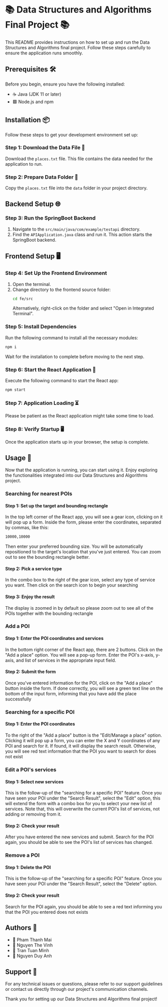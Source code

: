 
# 📚 Data Structures and Algorithms Final Project 📚

This README provides instructions on how to set up and run the Data Structures and Algorithms final project. Follow these steps carefully to ensure the application runs smoothly.

## Prerequisites 🛠️

Before you begin, ensure you have the following installed:
- ☕ Java (JDK 11 or later)
- 🟩 Node.js and npm

## Installation 📦

Follow these steps to get your development environment set up:

### Step 1: Download the Data File 📄

Download the `places.txt` file. This file contains the data needed for the application to run.

### Step 2: Prepare Data Folder 📂

Copy the `places.txt` file into the `data` folder in your project directory.

## Backend Setup 🌐

### Step 3: Run the SpringBoot Backend

1. Navigate to the `src/main/java/com/example/testapi` directory.
2. Find the `APIApplication.java` class and run it. This action starts the SpringBoot backend.

## Frontend Setup 🖥️

### Step 4: Set Up the Frontend Environment

1. Open the terminal.
2. Change directory to the frontend source folder:
   ```bash
   cd fe/src
   ```
   Alternatively, right-click on the folder and select "Open in Integrated Terminal".

### Step 5: Install Dependencies

Run the following command to install all the necessary modules:
```bash
npm i
```
Wait for the installation to complete before moving to the next step.

### Step 6: Start the React Application 🚀

Execute the following command to start the React app:
```bash
npm start
```

### Step 7: Application Loading ⏳

Please be patient as the React application might take some time to load.

### Step 8: Verify Startup 🖥️

Once the application starts up in your browser, the setup is complete.

## Usage 🎯

Now that the application is running, you can start using it. Enjoy exploring the functionalities integrated into our Data Structures and Algorithms project.

### Searching for nearest POIs 
#### Step 1: Set up the target and bounding rectangle
In the top left corner of the React app, you will see a gear icon, clicking on it will pop up a form. Inside the form, please enter the coordinates, separated by commas, like this:
```bash
10000,10000
```
Then enter your preferred bounding size. You will be automatically repositioned to the target's location that you've just entered. You can zoom out to see the bounding rectangle better.

#### Step 2: Pick a service type
In the combo box to the right of the gear icon, select any type of service you want. Then click on the search icon to begin your searching

#### Step 3: Enjoy the result
The display is zoomed in by default so please zoom out to see all of the POIs together with the bounding rectangle

### Add a POI
#### Step 1: Enter the POI coordinates and services
In the bottom right corner of the React app, there are 2 buttons. Click on the "Add a place" option. You will see a pop-up form. Enter the POI's x-axis, y-axis, and list of services in the appropriate input field.

#### Step 2: Submit the form
Once you've entered information for the POI, click on the "Add a place" button inside the form. If done correctly, you will see a green text line on the bottom of the input form, informing that you have add the place successfully

### Searching for a specific POI
#### Step 1: Enter the POI coordinates
To the right of the "Add a place" button is the "Edit/Manage a place" option. Clicking it will pop up a form, you can enter the X and Y coordinates of any POI and search for it. If found, it will display the search result. Otherwise, you will see red text information that the POI you want to search for does not exist

### Edit a POI's services
#### Step 1: Select new services
This is the follow-up of the "searching for a specific POI" feature. Once you have seen your POI under the "Search Result", select the "Edit" option, this will extend the form with a combo box for you to select your new list of services. Note that, this will overwrite the current POI's list of services, not adding or removing from it.

#### Step 2: Check your result
After you have entered the new services and submit. Search for the POI again, you should be able to see the POI's list of services has changed.

### Remove a POI
#### Step 1: Delete the POI
This is the follow-up of the "searching for a specific POI" feature. Once you have seen your POI under the "Search Result", select the "Delete" option.

#### Step 2: Check your result
Search for the POI again, you should be able to see a red text informing you that the POI you entered does not exists

## Authors 👥

- 📘 Pham Thanh Mai
- 📗 Nguyen The Vinh
- 📙 Tran Tuan Minh
- 📔 Nguyen Duy Anh

## Support 🔧

For any technical issues or questions, please refer to our support guidelines or contact us directly through our project's communication channels.

Thank you for setting up our Data Structures and Algorithms final project!
